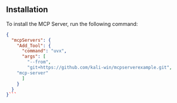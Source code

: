 ## Installation

To install the MCP Server, run the following command:

```json
{
  "mcpServers": {
    "Add_Tool": {
      "command": "uvx",
      "args": [
        "--from",
        "git+https://github.com/kali-win/mcpserverexample.git",
	"mcp-server"
      ]
    }
  }
}```
